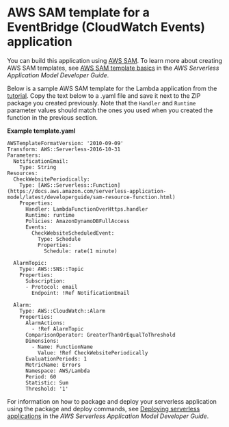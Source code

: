 # AWS SAM template for a EventBridge \(CloudWatch Events\) application<a name="with-scheduledevents-example-use-app-spec"></a>

You can build this application using [AWS SAM](https://docs.aws.amazon.com/serverless-application-model/latest/developerguide/)\. To learn more about creating AWS SAM templates, see [ AWS SAM template basics](https://docs.aws.amazon.com/serverless-application-model/latest/developerguide/serverless-sam-template-basics.html) in the *AWS Serverless Application Model Developer Guide*\.

Below is a sample AWS SAM template for the Lambda application from the [tutorial](services-cloudwatchevents-tutorial.md)\. Copy the text below to a \.yaml file and save it next to the ZIP package you created previously\. Note that the `Handler` and `Runtime` parameter values should match the ones you used when you created the function in the previous section\. 

**Example template\.yaml**  

```
AWSTemplateFormatVersion: '2010-09-09'
Transform: AWS::Serverless-2016-10-31
Parameters: 
  NotificationEmail:
    Type: String
Resources:
  CheckWebsitePeriodically:
    Type: [AWS::Serverless::Function](https://docs.aws.amazon.com/serverless-application-model/latest/developerguide/sam-resource-function.html)
    Properties:
      Handler: LambdaFunctionOverHttps.handler
      Runtime: runtime
      Policies: AmazonDynamoDBFullAccess
      Events:
        CheckWebsiteScheduledEvent:
          Type: Schedule
          Properties:
            Schedule: rate(1 minute)

  AlarmTopic:
    Type: AWS::SNS::Topic
    Properties:
      Subscription:
      - Protocol: email
        Endpoint: !Ref NotificationEmail

  Alarm:
    Type: AWS::CloudWatch::Alarm
    Properties:
      AlarmActions:
        - !Ref AlarmTopic
      ComparisonOperator: GreaterThanOrEqualToThreshold
      Dimensions:
        - Name: FunctionName
          Value: !Ref CheckWebsitePeriodically
      EvaluationPeriods: 1
      MetricName: Errors
      Namespace: AWS/Lambda
      Period: 60
      Statistic: Sum
      Threshold: '1'
```

For information on how to package and deploy your serverless application using the package and deploy commands, see [Deploying serverless applications](https://docs.aws.amazon.com/serverless-application-model/latest/developerguide/serverless-deploying.html) in the *AWS Serverless Application Model Developer Guide*\.